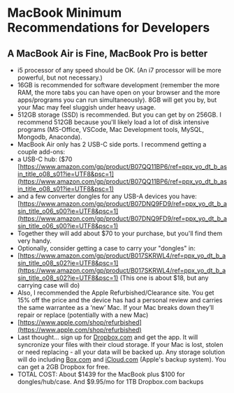 # MacBook Minimum Recommendations for Developers

## A MacBook Air is Fine, MacBook Pro is better

-   i5 processor of any speed should be OK. (An i7 processor will be more powerful, but not necessary.)
-   16GB is recommended for software development (remember the more RAM, the more tabs you can have open on your browser and the more apps/programs you can run simultaneously). 8GB will get you by, but your Mac may feel sluggish under heavy usage.
-   512GB storage (SSD) is recommended. But you can get by on 256GB. I recommend 512GB because you'll likely load a lot of disk intensive programs (MS-Office, VSCode, Mac Development tools, MySQL, Mongodb, Anaconda).
-   MacBook Air only has 2 USB-C side ports. I recommend getting a couple add-ons:
-   a USB-C hub: ($70 [https://www.amazon.com/gp/product/B07QQ11BP6/ref=ppx_yo_dt_b_asin_title_o08_s01?ie=UTF8&psc=1](https://www.amazon.com/gp/product/B07QQ11BP6/ref=ppx_yo_dt_b_asin_title_o08_s01?ie=UTF8&psc=1)
-   and a few converter dongles for any USB-A devices you have: [https://www.amazon.com/gp/product/B07DNQ9FD9/ref=ppx_yo_dt_b_asin_title_o06_s00?ie=UTF8&psc=1](https://www.amazon.com/gp/product/B07DNQ9FD9/ref=ppx_yo_dt_b_asin_title_o06_s00?ie=UTF8&psc=1)
-   Together they will add about $70 to your purchase, but you'll find them very handy.
-   Optionally, consider getting a case to carry your "dongles" in:
-   [https://www.amazon.com/gp/product/B017SKRWL4/ref=ppx_yo_dt_b_asin_title_o08_s02?ie=UTF8&psc=1](https://www.amazon.com/gp/product/B017SKRWL4/ref=ppx_yo_dt_b_asin_title_o08_s02?ie=UTF8&psc=1) (This one is about $18, but any carrying case will do)
-   Also, I recommended the Apple Refurbished/Clearance site. You get 15% off the price and the device has had a personal review and carries the same warrantee as a ‘new’ Mac. If your Mac breaks down they’ll repair or replace (potentially with a new Mac)
-   [https://www.apple.com/shop/refurbished](https://www.apple.com/shop/refurbished)
-   Last thought... sign up for [Dropbox.com](http://dropbox.com/) and get the app. It will syncronize your files with their cloud storage. If your Mac is lost, stolen or need replacing - all your data will be backed up. Any storage solution will do including [Box.com](http://box.com/) and [iCloud.com](http://icloud.com/) (Apple's backup system). You can get a 2GB Dropbox for free.
- TOTAL COST: About $1439 for the MacBook plus $100 for dongles/hub/case. And $9.95/mo for 1TB Dropbox.com backups
<!--stackedit_data:
eyJoaXN0b3J5IjpbNjY5MDcyNDUyLDIwNjg3MzIyNTEsMzIxMj
gyOTM3XX0=
-->